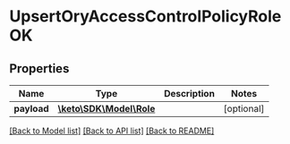 # UpsertOryAccessControlPolicyRoleOK

## Properties
Name | Type | Description | Notes
------------ | ------------- | ------------- | -------------
**payload** | [**\keto\SDK\Model\Role**](Role.md) |  | [optional] 

[[Back to Model list]](../README.md#documentation-for-models) [[Back to API list]](../README.md#documentation-for-api-endpoints) [[Back to README]](../README.md)


